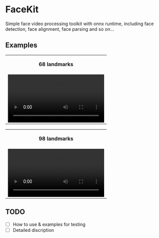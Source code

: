 # FaceKit
Simple face video processing toolkit with onnx runtime, including face detection, face alignment, face parsing and so on...

## Examples

<table class="center">
  <tr>
        <td><p align="center"><strong>68 landmarks</strong></p></td>
  </tr>
  <tr>
    <td >
     <video src="https://github.com/boboyiyi/FaceKit/assets/10248980/72b26d58-bad9-4ffd-8966-33c7fb7f94ca" controls preload></video>
    </td>
  </tr>
</table>

<table class="center">
  <tr>
        <td><p align="center"><strong>98 landmarks</strong></p></td>
  </tr>
  <tr>
    <td >
     <video src="https://github.com/boboyiyi/FaceKit/assets/10248980/5b27377b-f9eb-446a-be64-7ff42fdbfef6" controls preload></video>
    </td>
  </tr>
</table>

## TODO

- [ ] How to use & examples for testing
- [ ] Detailed discription
